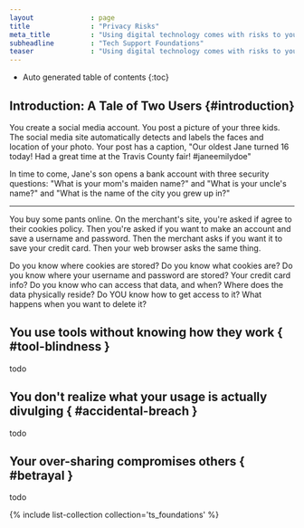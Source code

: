 ```yaml
---
layout              : page
title               : "Privacy Risks"
meta_title          : "Using digital technology comes with risks to your privacy, while other supposed risks are harmless. Do you know the difference?" 
subheadline         : "Tech Support Foundations" 
teaser              : "Using digital technology comes with risks to your privacy, while other supposed risks are harmless. Do you know the difference?"
---
```


* Auto generated table of contents
{:toc}

## Introduction: A Tale of Two Users  {#introduction}

You create a social media account. You post a picture of your three kids. The
social media site automatically detects and labels the faces and location of
your photo.  Your post has a caption, "Our oldest Jane turned 16 today! Had a
great time at the Travis County fair! #janeemilydoe" 

In time to come, Jane's son opens a bank account with three security
questions: "What is your mom's maiden name?" and "What is your uncle's name?"
and "What is the name of the city you grew up in?"

--- 

You buy some pants online. On the merchant's site, you're asked if agree to
their cookies policy. Then you're asked if you want to make an account and save
a username and password. Then the merchant asks if you want it to save your
credit card. Then your web browser asks the same thing.

Do you know where cookies are stored? Do you know what cookies are? Do you know
where your username and password are stored? Your credit card info? Do you know
who can access that data, and when? Where does the data physically reside? Do
YOU know how to get access to it? What happens when you want to delete it? 

## You use tools without knowing how they work  { #tool-blindness }

todo

## You don't realize what your usage is actually divulging  { #accidental-breach }

todo

## Your over-sharing compromises others  { #betrayal }

todo

{% include list-collection collection='ts_foundations' %}
